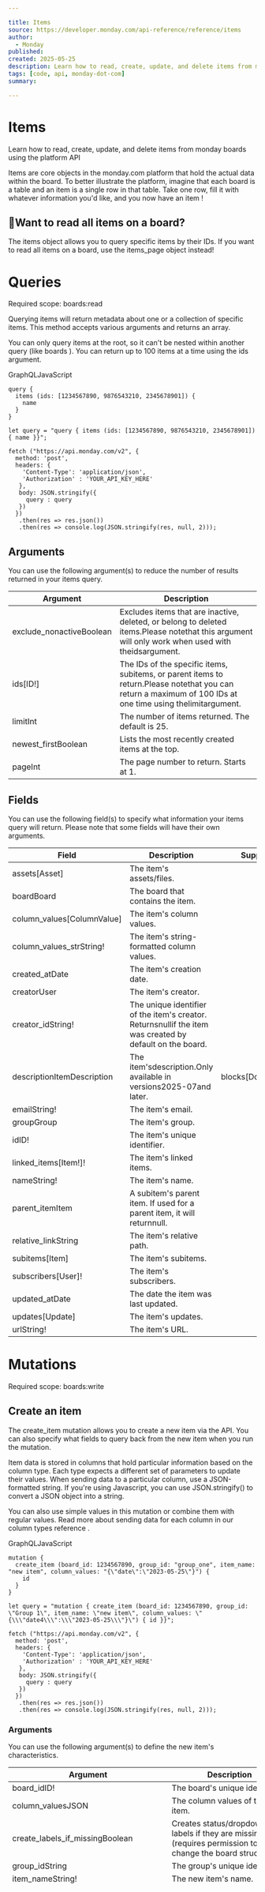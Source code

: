```yaml
---

title: Items
source: https://developer.monday.com/api-reference/reference/items
author:
  - Monday
published:
created: 2025-05-25
description: Learn how to read, create, update, and delete items from monday boards using the platform API
tags: [code, api, monday-dot-com]
summary:

---
```


# Items

Learn how to read, create, update, and delete items from monday boards using the platform API

Items are core objects in the monday.com platform that hold the actual data within the board. To better illustrate the platform, imagine that each board is a table and an item is a single row in that table. Take one row, fill it with whatever information you'd like, and you now have an item !

## 🚧Want to read all items on a board?

The items object allows you to query specific items by their IDs. If you want to read all items on a board, use the items_page object instead!

# Queries

Required scope: boards:read

Querying items will return metadata about one or a collection of specific items. This method accepts various arguments and returns an array.

You can only query items at the root, so it can't be nested within another query (like boards ). You can return up to 100 items at a time using the ids argument.

GraphQLJavaScript
```
query {
  items (ids: [1234567890, 9876543210, 2345678901]) {
    name
  }
}
```

```
let query = "query { items (ids: [1234567890, 9876543210, 2345678901]) { name }}";

fetch ("https://api.monday.com/v2", {
  method: 'post',
  headers: {
    'Content-Type': 'application/json',
    'Authorization' : 'YOUR_API_KEY_HERE'
   },
   body: JSON.stringify({
     query : query
   })
  })
   .then(res => res.json())
   .then(res => console.log(JSON.stringify(res, null, 2)));
```

## Arguments

You can use the following argument(s) to reduce the number of results returned in your items query.

Argument | Description
--- | ---
exclude_nonactiveBoolean | Excludes items that are inactive, deleted, or belong to deleted items.Please notethat this argument will only work when used with theidsargument.
ids[ID!] | The IDs of the specific items, subitems, or parent items to return.Please notethat you can return a maximum of 100 IDs at one time using thelimitargument.
limitInt | The number of items returned. The default is 25.
newest_firstBoolean | Lists the most recently created items at the top.
pageInt | The page number to return. Starts at 1.

## Fields

You can use the following field(s) to specify what information your items query will return. Please note that some fields will have their own arguments.

Field | Description | Supported fields | Supported arguments
--- | --- | --- | ---
assets[Asset] | The item's assets/files. |  | assets_sourceAssetsSourcecolumn_ids[String]
boardBoard | The board that contains the item. |  | 
column_values[ColumnValue] | The item's column values. |  | ids[String]
column_values_strString! | The item's string-formatted column values. |  | 
created_atDate | The item's creation date. |  | 
creatorUser | The item's creator. |  | 
creator_idString! | The unique identifier of the item's creator. Returnsnullif the item was created by default on the board. |  | 
descriptionItemDescription | The item'sdescription.Only available in versions2025-07and later. | blocks[DocumentBlock]idID | 
emailString! | The item's email. |  | 
groupGroup | The item's group. |  | 
idID! | The item's unique identifier. |  | 
linked_items[Item!]! | The item's linked items. |  | linked_board_idID!link_to_item_column_idString!
nameString! | The item's name. |  | 
parent_itemItem | A subitem's parent item. If used for a parent item, it will returnnull. |  | 
relative_linkString | The item's relative path. |  | 
subitems[Item] | The item's subitems. |  | 
subscribers[User]! | The item's subscribers. |  | 
updated_atDate | The date the item was last updated. |  | 
updates[Update] | The item's updates. |  | limitIntpageInt
urlString! | The item's URL. |  | 

# Mutations

Required scope: boards:write

## Create an item

The create_item mutation allows you to create a new item via the API. You can also specify what fields to query back from the new item when you run the mutation.

Item data is stored in columns that hold particular information based on the column type. Each type expects a different set of parameters to update their values. When sending data to a particular column, use a JSON-formatted string. If you're using Javascript, you can use JSON.stringify() to convert a JSON object into a string.

You can also use simple values in this mutation or combine them with regular values. Read more about sending data for each column in our column types reference .

GraphQLJavaScript
```
mutation {
  create_item (board_id: 1234567890, group_id: "group_one", item_name: "new item", column_values: "{\"date\":\"2023-05-25\"}") {
    id
  }
}
```

```
let query = "mutation { create_item (board_id: 1234567890, group_id: \"Group 1\", item_name: \"new item\", column_values: \"{\\\"date4\\\":\\\"2023-05-25\\\"}\") { id }}";

fetch ("https://api.monday.com/v2", {
  method: 'post',
  headers: {
    'Content-Type': 'application/json',
    'Authorization' : 'YOUR_API_KEY_HERE'
   },
   body: JSON.stringify({
     query : query
   })
  })
   .then(res => res.json())
   .then(res => console.log(JSON.stringify(res, null, 2)));
```

### Arguments

You can use the following argument(s) to define the new item's characteristics.

Argument | Description | Accepted values
--- | --- | ---
board_idID! | The board's unique identifier. | 
column_valuesJSON | The column values of the new item. | 
create_labels_if_missingBoolean | Creates status/dropdown labels if they are missing (requires permission to change the board structure). | 
group_idString | The group's unique identifier. | 
item_nameString! | The new item's name. | 
position_relative_methodPositionRelative | The desired position of the new item. | You can use this argument in conjunction withrelative_toto specify which item you want to create the new item above or below.-before_at:  This enum value creates the new item above therelative_tovalue. If you don't use therelative_toargument, the new item will be created at the bottom of the first active group (unless you specify a group usinggroup_id).-after_at: This enum value creates the new item below therelative_tovalue. If you don't use therelative_toargument, the new item will be created at the top of the first active group (unless you specify a group usinggroup_id).
relative_toID | The unique identifier of the item you want to create the new one in relation to.You can also use this argument in conjunction withposition_relative_methodto specify if you want to create the new item above or below the item in question. | 

## 🚧Changing an item's name

If you'd like to change an existing item's name, you need to use the change_column_value mutation with a JSON string value. Check out this doc for more info!

## Duplicate an item

The duplicate_item mutation allows you to duplicate a single item via the API. You can also specify what fields to query back from the duplicated item when you run the mutation.

GraphQLJavaScript
```
mutation {
  duplicate_item (board_id: 1234567890, item_id: 9876543210, with_updates: true) {
    id
  }
}
```

```
let query = "mutation { duplicate_item (board_id: 1234567890, item_id: 9876543210, with_updates: true) { id }}";

fetch ("https://api.monday.com/v2", {
  method: 'post',
  headers: {
    'Content-Type': 'application/json',
    'Authorization' : 'YOUR_API_KEY_HERE'
   },
   body: JSON.stringify({
     query : query
   })
  })
   .then(res => res.json())
   .then(res => console.log(JSON.stringify(res, null, 2)));
```

### Arguments

You can use the following argument(s) to specify which item to duplicate.

Argument | Description
--- | ---
board_idID! | The board's unique identifier.
item_idID | The item's unique identifier. Required.
with_updatesBoolean | Duplicates the item with existing updates.

## Move item to group

The move_item_to_group mutation allows you to move an item between groups on the same board via the API. You can also specify what fields to query back from the item when you run the mutation.

GraphQLJavaScript
```
mutation {
  move_item_to_group (item_id: 1234567890, group_id: "group_one") {
    id
  }
}
```

```
let query = "mutation { move_item_to_group (item_id: 1234567890, group_id: \"Group 1\") { id }}";

fetch ("https://api.monday.com/v2", {
  method: 'post',
  headers: {
    'Content-Type': 'application/json',
    'Authorization' : 'YOUR_API_KEY_HERE'
   },
   body: JSON.stringify({
     query : query
   })
  })
   .then(res => res.json())
   .then(res => console.log(JSON.stringify(res, null, 2)));
```

### Arguments

You can use the following argument(s) to specify which item to move and to where.

Argument | Description
--- | ---
group_idString! | The group's unique identifier.
item_idID | The item's unique identifier.

## Move item to board

The move_item_to_board mutation allows you to move an item to a different board via the API. You can also specify what fields to query back from the item when you run the mutation.

GraphQLJavaScript
```
mutation {
  move_item_to_board (board_id:1234567890, group_id: "new_group", item_id:9876543210, columns_mapping: [{source:"status", target:"status2"}, {source:"person", target:"person"}, {source:"date", target:"date4"}]) {
    id
  }
}
```

```
let query = "mutation { move_item_to_board (board_id: 1234567890, group_id: \"new_group\", item_id: 9876543210, columns_mapping: [{source:\"status\", target:\"status2\"}, {source:\"person\", target:\"person\"}, {source:\"date\", target:\"date4\"}]) { id }}";

fetch ("https://api.monday.com/v2", {
  method: 'post',
  headers: {
    'Content-Type': 'application/json',
    'Authorization' : 'YOUR_API_KEY_HERE'
   },
   body: JSON.stringify({
     query : query
   })
  })
   .then(res => res.json())
   .then(res => console.log(JSON.stringify(res, null, 2)));
```

### Arguments

You can use the following argument(s) to specify which item to move and to where.

Argument | Description | Supported fields
--- | --- | ---
board_idID! | The unique identifier of the board to move the item to (target board) | 
group_idID! | The unique identifier of the group to move the item to (target group). | 
item_idID! | The unique identifier of the item to move. | 
columns_mapping[ColumnMappingInput!] | The object that defines the column mapping between the original and target board. Every column type can be mappedexcept for formula columns.When using this argument, you must specify the mapping forallcolumns. You can select the target asnullfor any columns you don't want to map, but doing so will lose the column's data.If you omit this argument, the columns will be mapped based on the best match. | sourceID!targetID
subitems_columns_mapping[ColumnMappingInput!] | The object that defines the subitems' column mapping between the original and target board. Every column type can be mappedexcept for formula columns.When using this argument, you must specify the mapping forallcolumns. You can select the target asnullfor any columns you don't want to map, but doing so will lose the column's data.If you omit this argument, the columns will be mapped based on the best match. | sourceID!targetID

## Archive an item

The archive_item mutation allows you to archive a single item via the API. You can also specify what fields to query back from the archived item when you run the mutation.

GraphQLJavaScript
```
mutation {
  archive_item (item_id: 1234567890) {
    id
  }
}
```

```
let query = "mutation {archive_item (item_id: 1234567890) { id }}";

fetch ("https://api.monday.com/v2", {
  method: 'post',
  headers: {
    'Content-Type': 'application/json',
    'Authorization' : 'YOUR_API_KEY_HERE'
   },
   body: JSON.stringify({
     query : query
   })
  })
   .then(res => res.json())
   .then(res => console.log(JSON.stringify(res, null, 2)));
```

### Arguments

You can use the following argument(s) to specify which item to archive.

Argument | Description
--- | ---
item_idID | The item's unique identifier.

## Delete an item

The delete_item mutation allows you to delete a single item via the API. You can also specify what fields to query back from the deleted item when you run the mutation.

GraphQLJavaScript
```
mutation {
  delete_item (item_id: 1234567890) {
    id
  }
}
```

```
let query = "mutation { delete_item (item_id: 1234567890) { id }}";

fetch ("https://api.monday.com/v2", {
  method: 'post',
  headers: {
    'Content-Type': 'application/json',
    'Authorization' : 'YOUR_API_KEY_HERE'
   },
   body: JSON.stringify({
     query : query
   })
  })
   .then(res => res.json())
   .then(res => console.log(JSON.stringify(res, null, 2)));
```

### Arguments

You can use the following argument(s) to specify which item to delete.

Argument | Description
--- | ---
item_idID | The item's unique identifier.

## Clear an item's updates

The clear_item_updates mutation allows you to clear all updates on a specific item, including replies and likes. You can also specify what fields to query back from the item when you run the mutation.

GraphQLJavaScript
```
mutation {
  clear_item_updates (item_id: 1234567890) {
    id
  }
}
```

```
let query = "mutation { clear_item_updates (item_id: 1234567890) { id }}";

fetch ("https://api.monday.com/v2", {
  method: 'post',
  headers: {
    'Content-Type': 'application/json',
    'Authorization' : 'YOUR_API_KEY_HERE'
   },
   body: JSON.stringify({
     query : query
   })
  })
   .then(res => res.json())
   .then(res => console.log(JSON.stringify(res, null, 2)));
```

### Arguments

You can use the following argument(s) to specify which item to clear updates from.

Arguments | Description
--- | ---
item_idID! | The item's unique identifier.

## 📘Join our developer community!

We've created a community specifically for our devs where you can search through previous topics to find solutions, ask new questions, hear about new features and updates, and learn tips and tricks from other devs. Come join in on the fun! 😎
